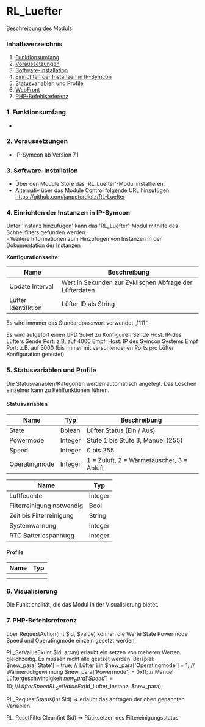 # RL_Luefter
Beschreibung des Moduls.

### Inhaltsverzeichnis

1. [Funktionsumfang](#1-funktionsumfang)
2. [Voraussetzungen](#2-voraussetzungen)
3. [Software-Installation](#3-software-installation)
4. [Einrichten der Instanzen in IP-Symcon](#4-einrichten-der-instanzen-in-ip-symcon)
5. [Statusvariablen und Profile](#5-statusvariablen-und-profile)
6. [WebFront](#6-webfront)
7. [PHP-Befehlsreferenz](#7-php-befehlsreferenz)

### 1. Funktionsumfang

*

### 2. Voraussetzungen

- IP-Symcon ab Version 7.1

### 3. Software-Installation

* Über den Module Store das 'RL_Luefter'-Modul installieren.
* Alternativ über das Module Control folgende URL hinzufügen
https://github.com/janpeterdietz/RL-Luefter

### 4. Einrichten der Instanzen in IP-Symcon

 Unter 'Instanz hinzufügen' kann das 'RL_Luefter'-Modul mithilfe des Schnellfilters gefunden werden.  
	- Weitere Informationen zum Hinzufügen von Instanzen in der [Dokumentation der Instanzen](https://www.symcon.de/service/dokumentation/konzepte/instanzen/#Instanz_hinzufügen)

__Konfigurationsseite__:

Name              | Beschreibung
----------------- | ------------------
Update Interval       | Wert in Sekunden zur Zyklischen Abfrage der Lüfterdaten
Lüfter Identifktion   | Lüfter ID als String

Es wird immmer das Standardpasswort verwendet „1111“.

Es wird aufgefort einen UPD Soket zu Konfiguiren
Sende Host: IP-des Lüfters
Sende Port: z.B. auf 4000
Empf. Host: IP des Symcon Systems
Empf Port: z.B. auf 5000 (bis immer mit verschiendenen Ports pro Lüfter Konfiguration getestet)

### 5. Statusvariablen und Profile

Die Statusvariablen/Kategorien werden automatisch angelegt. Das Löschen einzelner kann zu Fehlfunktionen führen.

#### Statusvariablen

Name          | Typ           | Beschreibung
------------- | ------------- | ------------
State         |    Bolean     | Lüfter Status (Ein / Aus)
Powermode     |    Integer    | Stufe 1 bis Stufe 3, Manuel (255)
Speed         |    Integer    | 0 bis 255
Operatingmode |    Integer    | 1 = Zuluft, 2 = Wärmetauscher, 3 = Abluft


Name                        | Typ           
--------------------------- | ------------- 
Luftfeuchte                 |    Integer    
Filterreinigung notwendig   |    Bool
Zeit bis Filterreinigung    |    String
Systemwarnung               |    Integer
RTC Batteriespannugg        |    Integer


#### Profile

Name   | Typ
------ | -------
       |
       |

### 6. Visualisierung

Die Funktionalität, die das Modul in der Visualisierung bietet.

### 7. PHP-Befehlsreferenz

über 
RequestAction(int $id, $value) können die Werte 
       State
       Powermode
       Speed
und    Operatingmode einzeln gesetzt werden.

RL_SetValueEx(int $id, array)
erlaubt ein setzen von meheren Werten gleichzeitig.
Es müssen nicht alle gestzet werden.
Beispiel:
$new_para['State'] = true; // Lüfter Ein
$new_para['Operatingmode'] = 1; // Wärmerückgewinnung 
$new_para['Powermode'] = 0xff; // Manuel Lüftergeschwindigkeit
$new_para['Speed'] = 10 ; // Lüfter Speed
RL_SetValueEx($id_Lufter_instanz, $new_para);

RL_RequestStatus(int $id) => erlaubt das abfragen der oben genannten Variablen.

RL_ResetFilterClean(int $id) => Rücksetzen des Filtereinigungsstatus 
			